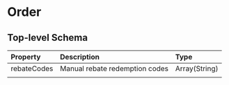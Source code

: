 # Order

## Top-level Schema

| Property | Description | Type |
| :--- | :--- | :--- |
| rebateCodes | Manual rebate redemption codes | Array\(String\) |
|  |  |  |

